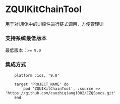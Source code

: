 # ZQUIKitChainTool
用于对UIKit中的UI控件进行链式调用，方便管理UI


### 支持系统最低版本

最低版本：`>= 9.0`

### 集成方式

```
	platform :ios, '9.0'
	
	target 'PROJECT_NAME' do
		pod 'ZQUIKitChainTool', :source => 'https://github.com/caozhiqiang1002/CZQSpecs.git'
	end
```